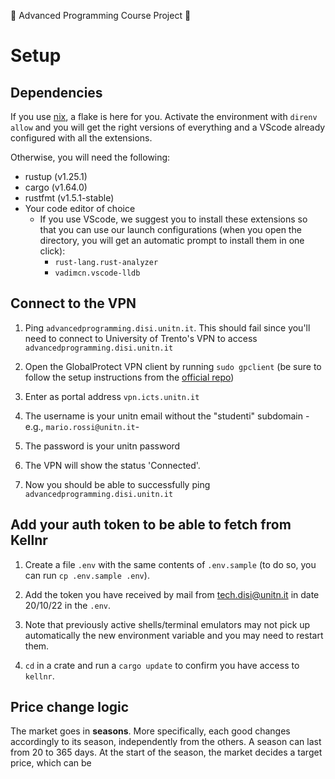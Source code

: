 🦀 Advanced Programming Course Project 🦀

# Setup

## Dependencies

If you use [nix](https://nixos.org), a flake is here for you. Activate the environment with `direnv allow` and you will get the right versions of everything and a VScode already configured with all the extensions.

Otherwise, you will need the following:
- rustup (v1.25.1)
- cargo (v1.64.0)
- rustfmt (v1.5.1-stable)
- Your code editor of choice
  - If you use VScode, we suggest you to install these extensions so that you can use our launch configurations (when you open the directory, you will get an automatic prompt to install them in one click):
    - `rust-lang.rust-analyzer`
    - `vadimcn.vscode-lldb`

## Connect to the VPN
1. Ping `advancedprogramming.disi.unitn.it`. This should fail since you'll need to connect to University of Trento's VPN to access `advancedprogramming.disi.unitn.it`

1.  Open the GlobalProtect VPN client by running `sudo gpclient` (be sure to follow the setup instructions from the [official repo](https://github.com/yuezk/GlobalProtect-openconnect))

1.  Enter as portal address `vpn.icts.unitn.it`

1.  The username is your unitn email without the "studenti" subdomain -e.g., `mario.rossi@unitn.it`-

1.  The password is your unitn password

1.  The VPN will show the status 'Connected'.

1.  Now you should be able to successfully ping `advancedprogramming.disi.unitn.it`

## Add your auth token to be able to fetch from Kellnr

1. Create a file `.env` with the same contents of `.env.sample` (to do so, you can run `cp .env.sample .env`).

1. Add the token you have received by mail from tech.disi@unitn.it in date 20/10/22 in the `.env`.

1. Note that previously active shells/terminal emulators may not pick up automatically the new environment variable and you may need to restart them.

1. `cd` in a crate and run a `cargo update` to confirm you have access to `kellnr`.

## Price change logic

The market goes in **seasons**. More specifically, each good changes accordingly to its season, independently from the others.
A season can last from 20 to 365 days.
At the start of the season, the market decides a target price, which can be 